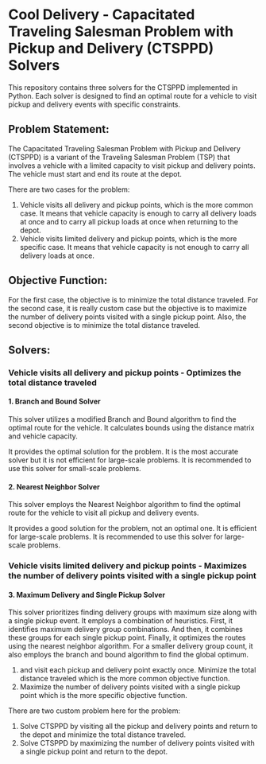 # Cool Delivery - Capacitated Traveling Salesman Problem with Pickup and Delivery (CTSPPD) Solvers

This repository contains three solvers for the CTSPPD implemented in Python. Each solver is designed to find an optimal
route for a vehicle to visit pickup and delivery events with specific constraints.

## Problem Statement:

The Capacitated Traveling Salesman Problem with Pickup and Delivery (CTSPPD) is a variant of the Traveling Salesman
Problem (TSP) that involves a vehicle with a limited capacity to visit pickup and delivery points. The vehicle must
start and end its route at the depot.

There are two cases for the problem:

1. Vehicle visits all delivery and pickup points, which is the more common case. It means that vehicle capacity is
   enough to carry all delivery loads at once and to carry all pickup loads at once when returning to the depot.
2. Vehicle visits limited delivery and pickup points, which is the more specific case. It means that vehicle capacity is
   not enough to carry all delivery loads at once.

## Objective Function:

For the first case, the objective is to minimize the total distance traveled.
For the second case, it is really custom case but the objective is to maximize the number of delivery points visited
with a single pickup point. Also, the second objective is to minimize the total distance traveled.

## Solvers:

### Vehicle visits all delivery and pickup points - Optimizes the total distance traveled

#### 1. Branch and Bound Solver

This solver utilizes a modified Branch and Bound algorithm to find the optimal route for the vehicle. It calculates
bounds using the distance matrix and vehicle capacity.

It provides the optimal solution for the problem. It is the most accurate solver but it is not efficient for large-scale
problems. It is recommended to use this solver for small-scale problems.

#### 2. Nearest Neighbor Solver

This solver employs the Nearest Neighbor algorithm to find the optimal route for the vehicle to visit all pickup and
delivery events.

It provides a good solution for the problem, not an optimal one. It is efficient for large-scale problems. It is
recommended to use this solver for large-scale problems.

### Vehicle visits limited delivery and pickup points - Maximizes the number of delivery points visited with a single pickup point

#### 3. Maximum Delivery and Single Pickup Solver

This solver prioritizes finding delivery groups with maximum size along with a single pickup event. It employs a
combination of heuristics.
First, it identifies maximum delivery group combinations. And then, it combines these groups for each single pickup
point.
Finally, it optimizes the routes using the nearest neighbor algorithm. For a smaller delivery group count, it also
employs the branch and bound algorithm to find the global
optimum.

1. and visit each pickup and delivery point exactly once. Minimize the total distance traveled which is the more common
   objective function.
2. Maximize the number of delivery points visited with a single pickup point which is the more specific objective
   function.

There are two custom problem here for the problem:

1. Solve CTSPPD by visiting all the pickup and delivery points and return to the depot and minimize the total distance
   traveled.
2. Solve CTSPPD by maximizing the number of delivery points visited with a single pickup point and return to the depot.

